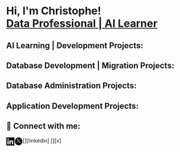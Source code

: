 
<h1>Hi, I'm Christophe! <br/><a href="https://github.com/psZh3ePNj0/psZh3ePNj0">Data Professional | AI Learner</a></h1>

<h2>AI Learning | Development Projects:</h2>

<h2>Database Development | Migration Projects:</h2>

<h2>Database Administration Projects:</h2>

<h2>Application Development Projects:</h2>

<h2> 🤳 Connect with me:</h2>
[<img align="left" width="22px" src="https://github.com/psZh3ePNj0/psZh3ePNj0/blob/main/LinkedIn-Image.jpg" />][linkedin]
[<img align="left" width="22px" src="https://github.com/psZh3ePNj0/psZh3ePNj0/blob/main/X-Image.jpg" />][x]

[linkedin]: https://www.linkedin.com/in/christophe-cartwright-9197781bb
[x]: https://x.com/nN7pG3M6bT7nF2m


<!--
**psZh3ePNj0/psZh3ePNj0** is a ✨ _special_ ✨ repository because its `README.md` (this file) appears on your GitHub profile.

Here are some ideas to get you started:

- 🔭 I’m currently working on ...
- 🌱 I’m currently learning ...
- 👯 I’m looking to collaborate on ...
- 🤔 I’m looking for help with ...
- 💬 Ask me about ...
- 📫 How to reach me: ...
- 😄 Pronouns: ...
- ⚡ Fun fact: ...
-->
